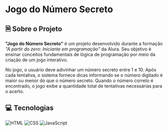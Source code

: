 <h1>Jogo do Número Secreto</h1>

<h2>🗎 Sobre o Projeto</h2>
  <p>
    <strong>"Jogo do Número Secreto"</strong> é um projeto desenvolvido durante a formação 
    <em>"A partir do zero: Iniciante em programação"</em> da Alura. Seu objetivo é ensinar conceitos fundamentais 
    de lógica de programação por meio da criação de um jogo interativo.
  </p>
  <p>
    No jogo, o usuário deve adivinhar um número secreto entre 1 e 10. Após cada tentativa, o sistema fornece dicas informando se o número digitado é maior ou menor do que o número secreto. Quando o número correto é encontrado, o jogo exibe a quantidade total de tentativas necessárias para o acerto.
  </p>
  
<h2>💻 Tecnologias</h2>
  <div>
    <img src="https://img.shields.io/badge/HTML-239120?style=for-the-badge&logo=html5&logoColor=white" alt="HTML">
    <img src="https://img.shields.io/badge/CSS-239120?&style=for-the-badge&logo=css3&logoColor=white" alt="CSS">
    <img src="https://img.shields.io/badge/JavaScript-F7DF1E?style=for-the-badge&logo=javascript&logoColor=black" alt="JavaScript">
  </div>
